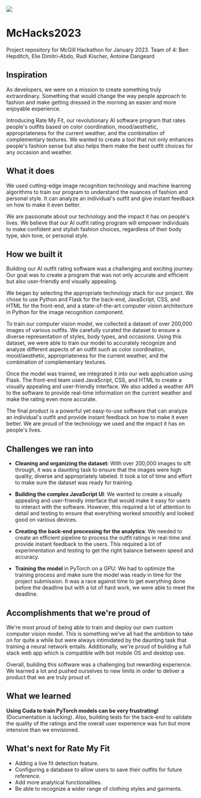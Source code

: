 ![](https://github.com/antoinedang/McHacks2023/blob/8e9e23ee4ead5c12c74a4658331f11f2f6dad2f2/server/static/assets/img/portfolio/part4_mobile.gif)

# McHacks2023
Project repository for McGill Hackathon for January 2023. Team of 4: Ben Hepditch, Elie Dimitri-Abdo, Rudi Kischer, Antoine Dangeard

## Inspiration
As developers, we were on a mission to create something truly extraordinary. Something that would change the way people approach to fashion and make getting dressed in the morning an easier and more enjoyable experience.

Introducing Rate My Fit, our revolutionary AI software program that rates people's outfits based on color coordination, mood/aesthetic, appropriateness for the current weather, and the combination of complementary textures. We wanted to create a tool that not only enhances people's fashion sense but also helps them make the best outfit choices for any occasion and weather.

## What it does
We used cutting-edge image recognition technology and machine learning algorithms to train our program to understand the nuances of fashion and personal style. It can analyze an individual's outfit and give instant feedback on how to make it even better.

We are passionate about our technology and the impact it has on people's lives. We believe that our AI outfit rating program will empower individuals to make confident and stylish fashion choices, regardless of their body type, skin tone, or personal style.

## How we built it
Building our AI outfit rating software was a challenging and exciting journey. Our goal was to create a program that was not only accurate and efficient but also user-friendly and visually appealing.

We began by selecting the appropriate technology stack for our project. We chose to use Python and Flask for the back-end, JavaScript, CSS, and HTML for the front-end, and a state-of-the-art computer vision architecture in Python for the image recognition component.

To train our computer vision model, we collected a dataset of over 200,000 images of various outfits. We carefully curated the dataset to ensure a diverse representation of styles, body types, and occasions. Using this dataset, we were able to train our model to accurately recognize and analyze different aspects of an outfit such as color coordination, mood/aesthetic, appropriateness for the current weather, and the combination of complementary textures.

Once the model was trained, we integrated it into our web application using Flask. The front-end team used JavaScript, CSS, and HTML to create a visually appealing and user-friendly interface. We also added a weather API to the software to provide real-time information on the current weather and make the rating even more accurate.

The final product is a powerful yet easy-to-use software that can analyze an individual's outfit and provide instant feedback on how to make it even better. We are proud of the technology we used and the impact it has on people's lives.

## Challenges we ran into

- **Cleaning and organizing the dataset**: With over 200,000 images to sift through, it was a daunting task to ensure that the images were high quality, diverse and appropriately labeled. It took a lot of time and effort to make sure the dataset was ready for training.

- **Building the complex JavaScript UI**: We wanted to create a visually appealing and user-friendly interface that would make it easy for users to interact with the software. However, this required a lot of attention to detail and testing to ensure that everything worked smoothly and looked good on various devices.

- **Creating the back-end processing for the analytics**: We needed to create an efficient pipeline to process the outfit ratings in real-time and provide instant feedback to the users. This required a lot of experimentation and testing to get the right balance between speed and accuracy.

- **Training the model** in PyTorch on a GPU: We had to optimize the training process and make sure the model was ready in time for the project submission. It was a race against time to get everything done before the deadline but with a lot of hard work, we were able to meet the deadline.


## Accomplishments that we're proud of
We're most proud of being able to train and deploy our own custom computer vision model. This is something we've all had the ambition to take on for quite a while but were always intimidated by the daunting task that training a neural network entails. Additionally, we're proud of building a full stack web app which is compatible with bot mobile OS and desktop use. 

Overall, building this software was a challenging but rewarding experience. We learned a lot and pushed ourselves to new limits in order to deliver a product that we are truly proud of.

## What we learned
**Using Cuda to train PyTorch models can be very frustrating!** (Documentation is lacking). Also, building tests for the back-end to validate the quality of the ratings and the overall user experience was fun but more intensive than we envisioned.

## What's next for Rate My Fit
- Adding a live fit detection feature.
- Configuring a database to allow users to save their outfits for future reference.
- Add more analytical functionalities.
- Be able to recognize a wider range of clothing styles and garments.
